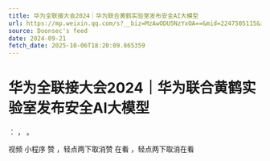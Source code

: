 ```yaml
---
title: 华为全联接大会2024｜华为联合黄鹤实验室发布安全AI大模型
url: https://mp.weixin.qq.com/s?__biz=MzAwODU5NzYxOA==&mid=2247505115&idx=2&sn=c79e4f0b246243a816a66a3934e20290
source: Doonsec's feed
date: 2024-09-21
fetch_date: 2025-10-06T18:20:09.865359
---
```


# 华为全联接大会2024｜华为联合黄鹤实验室发布安全AI大模型

：
，
。

视频
小程序
赞
，轻点两下取消赞
在看
，轻点两下取消在看